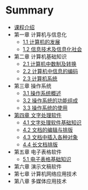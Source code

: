 # Summary

* [课程介绍](README.md)
* 第一章 计算机与信息化
  * [1.1 计算机的发展](11-ji-suan-ji-de-fa-zhan.md)
  * [1.2 信息技术及信息化社会](12-xin-xi-ji-zhu-ji-xin-xi-hua-she-hui.md)
* 第二章 计算机基础知识
  * [2.1 计算机中数制及转换](21-ji-suan-ji-zhong-shu-zhi-ji-zhuan-huan.md)
  * [2.2 计算机中信息的编码](22-ji-suan-ji-zhong-xin-xi-de-bian-ma.md)
  * [2.3 计算机系统](23-ji-suan-ji-xi-tong.md)
* 第三章 操作系统
  * [3.1 操作系统概述](31-cao-zuo-xi-tong-gai-shu.md)
  * [3.2 操作系统的功能组成](32-cao-zuo-xi-tong-de-gong-neng-zu-cheng.md)
  * [3.3 操作系统的使用](33-cao-zuo-xi-tong-de-shi-yong.md)
* [第四章 文字处理软件](di-si-zhang-wen-zi-chu-li-ruan-jian.md)
  * [4.1 文字处理软件基础知识](41-wen-zi-chu-li-ruan-jian-ji-chu-zhi-shi.md)
  * [4.2 文档的编辑与排版](42-wen-dang-de-bian-ji-yu-pai-ban.md)
  * [4.3 文档中插入各种对象](43-wen-dang-zhong-cha-ru-ge-zhong-dui-xiang.md)
  * [4.4 长文档排版](44-chang-wen-dang-pai-ban.md)
* 第五章 电子表格软件
  * [5.1 电子表格基础知识](51-dian-zi-biao-ge-ji-chu-zhi-shi.md)
* 第六章 演示文稿软件
* 第七章 计算机网络应用技术
* 第八章 多媒体应用技术

